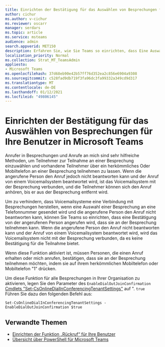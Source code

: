 ```yaml
---
title: Einrichten der Bestätigung für das Auswählen von Besprechungen für Ihre Benutzer in Microsoft Teams
author: cichur
ms.author: v-cichur
ms.reviewer: oscarr
manager: serdars
ms.topic: article
ms.service: msteams
audience: admin
search.appverid: MET150
description: Erfahren Sie, wie Sie Teams so einrichten, dass Eine Auswahlbestätigung angerufen wird, um zu verhindern, dass Voicemailsysteme Verbindungen mit Besprechungen herstellen, wenn die angerufene Person den Anruf nicht beantworten kann.
localization_priority: Normal
ms.collection: Strat_MT_TeamsAdmin
appliesto:
- Microsoft Teams
ms.openlocfilehash: 37d68eb90e42b57ff76d352ea2c856e6904a9308
ms.sourcegitcommit: c528fad9db719f3fa96dc3fa99332a349cd9d317
ms.translationtype: MT
ms.contentlocale: de-DE
ms.lasthandoff: 01/12/2021
ms.locfileid: "49806145"
---
```

# <a name="set-up-meeting-dial-out-confirmation-for-your-users-in-microsoft-teams"></a>Einrichten der Bestätigung für das Auswählen von Besprechungen für Ihre Benutzer in Microsoft Teams

Anrufer in Besprechungen und Anrufe an mich sind sehr hilfreiche Methoden, um Teilnehmer zur Teilnahme an einer Besprechung einzuwählen und vorhandene Teilnehmer über ein herkömmliches Oder Mobiltelefon an einer Besprechung teilnehmen zu lassen. Wenn die angerufene Person den Anruf jedoch nicht beantworten kann und der Anruf von einem Voicemailsystem beantwortet wird, ist das Voicemailsystem mit der Besprechung verbunden, und die Teilnehmer können sich den Anruf anhören, bis er aus der Besprechung entfernt wird.

Um zu verhindern, dass Voicemailsysteme eine Verbindung mit Besprechungen herstellen, wenn eine Auswahl einer Besprechung an eine Telefonnummer gesendet wird und die angerufene Person den Anruf nicht beantworten kann, können Sie Teams so einrichten, dass eine Bestätigung von der angerufenen Person angerufen wird, dass sie an der Besprechung teilnehmen kann. Wenn die angerufene Person den Anruf nicht beantworten kann und der Anruf von einem Voicemailsystem beantwortet wird, wird das Voicemailsystem nicht mit der Besprechung verbunden, da es keine Bestätigung für die Teilnahme bietet.

Wenn diese Funktion aktiviert ist, müssen Personen, die einen Anruf erhalten oder mich anrufen, bestätigen, dass sie an der Besprechung teilnehmen möchten, indem sie auf ihrem herkömmlichen Mobiltelefon oder Mobiltelefon "1" drücken.

Um diese Funktion für alle Besprechungen in Ihrer Organisation zu aktivieren, legen Sie den Parameter des ```EnableDialOutJoinConfirmation``` [Cmdlets "Set-CsOnlineDialInConferencingTenantSettings"](https://docs.microsoft.com/powershell/module/skype/set-csonlinedialinconferencingtenantsettings?view=skype-ps) auf ". ```true``` Führen Sie dazu den folgenden Befehl aus:

```
Set-CsOnlineDialInConferencingTenantSettings -EnableDialOutJoinConfirmation $true
```

## <a name="related-topics"></a>Verwandte Themen

- [Einrichten der Funktion „Rückruf“ für Ihre Benutzer](set-up-the-call-me-feature-for-your-users.md)
- [Übersicht über PowerShell für Microsoft Teams](teams-powershell-overview.md)